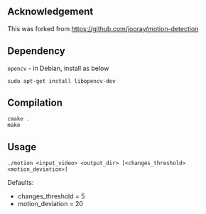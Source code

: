 ## Acknowledgement
This was forked from https://github.com/jooray/motion-detection

## Dependency
`opencv` - in Debian, install as below

    sudo apt-get install libopencv-dev

## Compilation

    cmake .
    make

## Usage

    ./motion <input_video> <output_dir> [<changes_threshold> <motion_deviation>]

Defaults:
- changes_threshold = 5
- motion_deviation = 20
